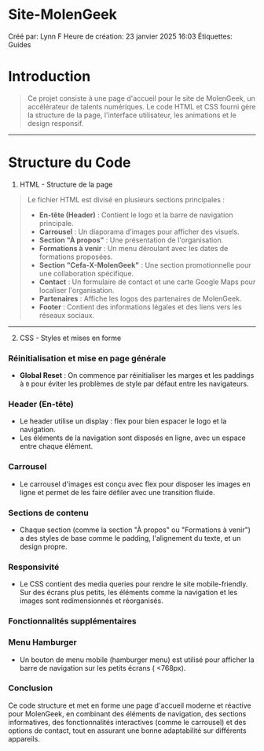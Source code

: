 # Site-MolenGeek

Créé par: Lynn F
Heure de création: 23 janvier 2025 16:03
Étiquettes: Guides

# Introduction

> Ce projet consiste à une page d'accueil pour le site de MolenGeek, un accélérateur de talents numériques. Le code HTML et CSS fourni gère la structure de la page, l'interface utilisateur, les animations et le design responsif.
> 

---

# Structure du Code

1. HTML - Structure de la page

> Le fichier HTML est divisé en plusieurs sections principales :
> 
> - **En-tête (Header)** : Contient le logo et la barre de navigation principale.
> - **Carrousel** : Un diaporama d'images pour afficher des visuels.
> - **Section "À propos"** : Une présentation de l'organisation.
> - **Formations à venir** : Un menu déroulant avec les dates de formations proposées.
> - **Section "Cefa-X-MolenGeek"** : Une section promotionnelle pour une collaboration spécifique.
> - **Contact** : Un formulaire de contact et une carte Google Maps pour localiser l'organisation.
> - **Partenaires** : Affiche les logos des partenaires de MolenGeek.
> - **Footer** : Contient des informations légales et des liens vers les réseaux sociaux.

---

2. CSS - Styles et mises en forme

### **Réinitialisation et mise en page générale**

- **Global Reset** : On commence par réinitialiser les marges et les paddings à `0` pour éviter les problèmes de style par défaut entre les navigateurs.

### **Header (En-tête)**

- Le header utilise un display : flex pour bien espacer le logo et la navigation.
- Les éléments de la navigation sont disposés en ligne, avec un espace entre chaque élément.

### **Carrousel**

- Le carrousel d'images est conçu avec flex pour disposer les images en ligne et permet de les faire défiler avec une transition fluide.

### **Sections de contenu**

- Chaque section (comme la section "À propos" ou "Formations à venir") a des styles de base comme le padding, l'alignement du texte, et un design propre.

### **Responsivité**

- Le CSS contient des media queries pour rendre le site mobile-friendly. Sur des écrans plus petits, les éléments comme la navigation et les images sont redimensionnés et réorganisés.

### **Fonctionnalités supplémentaires**

### **Menu Hamburger**

- Un bouton de menu mobile (hamburger menu) est utilisé pour afficher la barre de navigation sur les petits écrans ( <768px).

### **Conclusion**

Ce code structure et met en forme une page d'accueil moderne et réactive pour MolenGeek, en combinant des éléments de navigation, des sections informatives, des fonctionnalités interactives (comme le carrousel) et des options de contact, tout en assurant une bonne adaptabilité sur différents appareils.